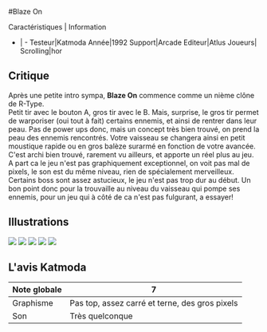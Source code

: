 #Blaze On

Caractéristiques | Information
- | -
Testeur|Katmoda
Année|1992
Support|Arcade
Editeur|Atlus
Joueurs|
Scrolling|hor

## Critique
Après une petite intro sympa, <b>Blaze On</b> commence comme un nième clône de R-Type.<br/>Petit tir avec le bouton A, gros tir avec le B. Mais, surprise, le gros tir permet de warporiser (oui tout à fait) certains ennemis, et ainsi de rentrer dans leur peau. Pas de power ups donc, mais un concept très bien trouvé, on prend la peau des ennemis rencontrés. Votre vaisseau se changera ainsi en petit moustique rapide ou en gros balèze surarmé en fonction de votre avancée.<br/>C'est archi bien trouvé, rarement vu ailleurs, et apporte un réel plus au jeu.<br/>A part ca le jeu n'est pas graphiquement exceptionnel, on voit pas mal de pixels, le son est du même niveau, rien de spécialement merveilleux.<br/>Certains boss sont assez astucieux, le jeu n'est pas trop dur au début. Un bon point donc pour la trouvaille au niveau du vaisseau qui pompe ses ennemis, pour un jeu qui à côté de ca n'est pas fulgurant, a essayer!

## Illustrations
![](http://www.shmup.com/images/thumbs/blazeon.jpg)
![](http://www.shmup.com/images/thumbs/blazeon-2.jpg)
![](http://www.shmup.com/images/thumbs/)
![](http://www.shmup.com/images/thumbs/)
![](http://www.shmup.com/images/thumbs/)

## L'avis Katmoda
Note globale|7
-|-
Graphisme|Pas top, assez carré et terne, des gros pixels
Son|Très quelconque
